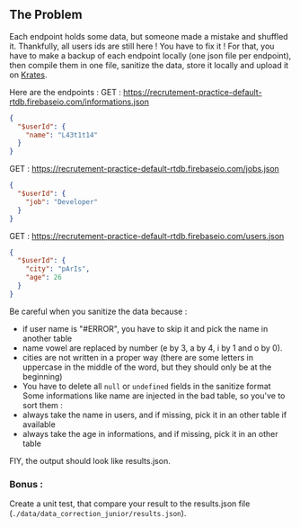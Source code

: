 ## The Problem

Each endpoint holds some data, but someone made a mistake and shuffled it.
Thankfully, all users ids are still here !
You have to fix it ! For that, you have to make a backup of each endpoint locally (one json file per endpoint),
then compile them in one file, sanitize the data, store it locally and upload it on [Krates](https://app.krat.es/).

Here are the endpoints :
GET : https://recrutement-practice-default-rtdb.firebaseio.com/informations.json

```json
{
  "$userId": {
    "name": "L43t1t14"
  }
}
```

GET : https://recrutement-practice-default-rtdb.firebaseio.com/jobs.json

```json
{
  "$userId": {
    "job": "Developer"
  }
}
```

GET : https://recrutement-practice-default-rtdb.firebaseio.com/users.json

```json
{
  "$userId": {
    "city": "pArIs",
    "age": 26
  }
}
```

Be careful when you sanitize the data because :

- if user name is "#ERROR", you have to skip it and pick the name in another table
- name vowel are replaced by number (e by 3, a by 4, i by 1 and o by 0).
- cities are not written in a proper way (there are some letters in uppercase in the middle of the word, but they should only be at the beginning)
- You have to delete all `null` or `undefined` fields in the sanitize format
  Some informations like name are injected in the bad table, so you've to sort them :
- always take the name in users, and if missing, pick it in an other table if available
- always take the age in informations, and if missing, pick it in an other table

FIY, the output should look like results.json.

### Bonus :

Create a unit test, that compare your result to the results.json file (`./data/data_correction_junior/results.json`).
